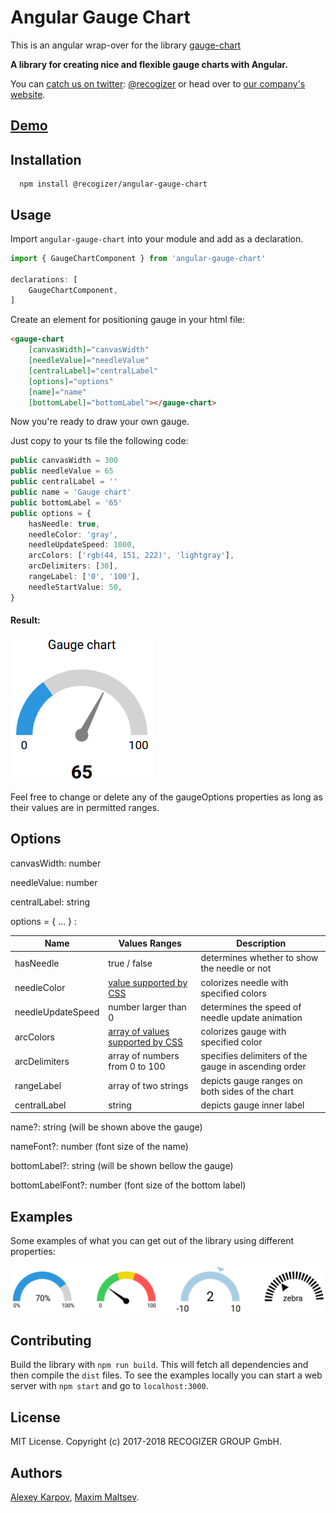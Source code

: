 # Angular Gauge Chart

This is an angular wrap-over for the library [gauge-chart](https://github.com/recogizer/gauge-chart)

**A library for creating nice and flexible gauge charts with Angular.**

You can [catch us on twitter](https://twitter.com/recogizer): [@recogizer](https://twitter.com/recogizer) or head over to [our company's website](http://www.recogizer.com/).

## [Demo](https://recogizer.github.io/gauge-chart/examples/samples/)

## Installation

```
  npm install @recogizer/angular-gauge-chart
```

## Usage

Import `angular-gauge-chart` into your module and add as a declaration.

```typescript
import { GaugeChartComponent } from 'angular-gauge-chart'

declarations: [
    GaugeChartComponent,
]
```

Create an element for positioning gauge in your html file:

```html
<gauge-chart
    [canvasWidth]="canvasWidth"
    [needleValue]="needleValue"
    [centralLabel]="centralLabel"
    [options]="options"
    [name]="name"
    [bottomLabel]="bottomLabel"></gauge-chart>
```

Now you're ready to draw your own gauge.

Just copy to your ts file the following code:

```typescript
public canvasWidth = 300
public needleValue = 65
public centralLabel = ''
public name = 'Gauge chart'
public bottomLabel = '65'
public options = {
    hasNeedle: true,
    needleColor: 'gray',
    needleUpdateSpeed: 1000,
    arcColors: ['rgb(44, 151, 222)', 'lightgray'],
    arcDelimiters: [30],
    rangeLabel: ['0', '100'],
    needleStartValue: 50,
}
```

#### Result:

![Gauge Example](/examples/img/gauge.png "Gauge Example")

Feel free to change or delete any of the gaugeOptions properties as long as their values are in permitted ranges.

## Options

canvasWidth: number

needleValue: number

centralLabel: string

options = { ... } :

| Name | Values Ranges | Description |
| ---- | ------------- | ----------- |
| hasNeedle | true / false | determines whether to show the needle or not |
| needleColor | [value supported by CSS](https://www.w3schools.com/colors/default.asp) | colorizes needle with specified colors |
| needleUpdateSpeed | number larger than 0 | determines the speed of needle update animation |
| arcColors | [array of values supported by CSS](https://www.w3schools.com/colors/default.asp) | colorizes gauge with specified color |
| arcDelimiters | array of numbers from 0 to 100 | specifies delimiters of the gauge in ascending order |
| rangeLabel | array of two strings | depicts gauge ranges on both sides of the chart |
| centralLabel | string | depicts gauge inner label |

name?: string (will be shown above the gauge)

nameFont?: number (font size of the name)

bottomLabel?: string (will be shown bellow the gauge)

bottomLabelFont?: number (font size of the bottom label)

## Examples

Some examples of what you can get out of the library using different properties:

![Gauge Examples](/examples/img/gauges.png "Gauge Examples")

## Contributing
Build the library with `npm run build`. This will fetch all dependencies and then compile the `dist` files. To see the examples locally you can start a web server with `npm start` and go to `localhost:3000`.

## License
MIT License. Copyright (c) 2017-2018 RECOGIZER GROUP GmbH.

## Authors
[Alexey Karpov](htps://github.com/cherurg), [Maxim Maltsev](htps://github.com/mmaltsev).
